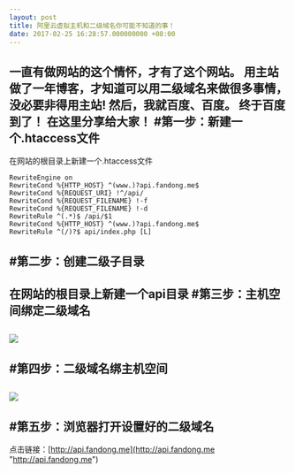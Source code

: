 ```yaml
---
layout: post
title: 阿里云虚拟主机和二级域名你可能不知道的事！
date: 2017-02-25 16:28:57.000000000 +08:00
---
```


一直有做网站的这个情怀，才有了这个网站。
用主站做了一年博客，才知道可以用二级域名来做很多事情，没必要非得用主站!
然后，我就百度、百度。
终于百度到了！
在这里分享给大家！
#第一步：新建一个.htaccess文件
---
在网站的根目录上新建一个.htaccess文件
```
RewriteEngine on
RewriteCond %{HTTP_HOST} ^(www.)?api.fandong.me$
RewriteCond %{REQUEST_URI} !^/api/
RewriteCond %{REQUEST_FILENAME} !-f
RewriteCond %{REQUEST_FILENAME} !-d
RewriteRule ^(.*)$ /api/$1
RewriteCond %{HTTP_HOST} ^(www.)?api.fandong.me$
RewriteRule ^(/)?$ api/index.php [L]
```
#第二步：创建二级子目录
---
在网站的根目录上新建一个api目录
#第三步：主机空间绑定二级域名
---
![](http://om2bks7xs.bkt.clouddn.com/2016-02-26-aliyun-bind.jpg)
---
#第四步：二级域名绑主机空间
---
![](http://om2bks7xs.bkt.clouddn.com/2016-02-26-aliyun_dns.jpg)
---
#第五步：浏览器打开设置好的二级域名
---
点击链接：[http://api.fandong.me](http://api.fandong.me "http://api.fandong.me")
